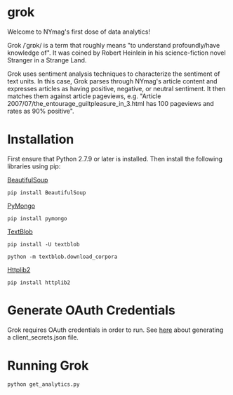 # grok

Welcome to NYmag's first dose of data analytics!

Grok /ˈɡrɒk/ is a term that roughly means "to understand profoundly/have knowledge of". It was coined by Robert Heinlein in his science-fiction novel Stranger in a Strange Land.

Grok uses sentiment analysis techniques to characterize the sentiment of text units. In this case, Grok parses through NYmag's article content and expresses articles as having positive, negative, or neutral sentiment. It then matches them against article pageviews, e.g. "Article 2007/07/the_entourage_guiltpleasure_in_3.html has 100 pageviews and rates as 90% positive".

# Installation

First ensure that Python 2.7.9 or later is installed. Then install the following libraries using pip:

[BeautifulSoup](http://www.crummy.com/software/BeautifulSoup/)

```
pip install BeautifulSoup
```

[PyMongo](https://api.mongodb.org/python/current/)

```
pip install pymongo
```

[TextBlob](http://textblob.readthedocs.org/en/dev/)

```
pip install -U textblob
```
```
python -m textblob.download_corpora
```

[Httplib2](https://github.com/jcgregorio/httplib2)

```
pip install httplib2
```

# Generate OAuth Credentials

Grok requires OAuth credentials in order to run. See [here](https://developers.google.com/api-client-library/python/guide/aaa_client_secrets) about generating a client_secrets.json file.

# Running Grok

```
python get_analytics.py
```

